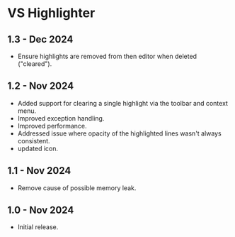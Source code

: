 ﻿# VS Highlighter

## 1.3 - Dec 2024

- Ensure highlights are removed from then editor when deleted ("cleared").

## 1.2 - Nov 2024

- Added support for clearing a single highlight via the toolbar and context menu.
- Improved exception handling.
- Improved performance.
- Addressed issue where opacity of the highlighted lines wasn't always consistent.
- updated icon.

## 1.1 - Nov 2024

- Remove cause of possible memory leak.

## 1.0 - Nov 2024

- Initial release.
